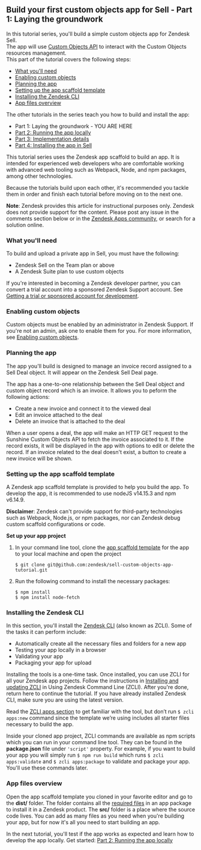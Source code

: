   
## Build your first custom objects app for Sell - Part 1: Laying the groundwork

<!--
Title: Build your first custom objects app for Sell - Part 1: Laying the groundwork
-->

 In this tutorial series, you'll build a simple custom objects app for Zendesk Sell.  
The app will use [Custom Objects API](https://developer_v2.zendesk.com/documentation/sunshine/custom-objects/custom-objects-api/) to interact with the Custom Objects resources management.  
This part of the tutorial covers the following steps:    
    
- [What you'll need](#what-youll-need)
- [Enabling custom objects](#enabling-custom-objects)
- [Planning the app](#planning-the-app)
- [Setting up the app scaffold template](#setting-up-the-app-scaffold-template)
- [Installing the Zendesk CLI](#installing-zcli)
- [App files overview](#app-files-overview)    
    
The other tutorials in the series teach you how to build and install the app:    
- Part 1: Laying the groundwork - YOU ARE HERE
- [Part 2: Running the app locally](https://developer_v2.zendesk.com/documentation/apps/build-an-app/build-your-first-custom-objects-app-for_sell...) 
- [Part 3: Implementation details](https://developer_v2.zendesk.com/documentation/apps/build-an-app/build-your-first-custom-objects-app-for_sell...)
- [Part 4: Installing the app in Sell](https://developer_v2.zendesk.com/documentation/apps/build-an-app/build-your-first-custom-objects-app-for_sell...) 

<!--TODO Add links when URL on the new site is confirmed-->
This tutorial series uses the Zendesk app scaffold to build an app. It is intended for experienced web developers who are comfortable working with advanced web tooling such as Webpack, Node, and npm packages, among other technologies.

Because the tutorials build upon each other, it's recommended you tackle them in order and finish each tutorial before moving on to the next one. 

<!-- TODO Add when file package is provided:
To download the completed source code of the app in this tutorial, click APP_PACKAGE_FILE.zip. You can review the code as you follow along or check your work.
-->
        
**Note**: Zendesk provides this article for instructional purposes only. Zendesk does not provide support for the content. Please post any issue in the comments section below or in the [Zendesk Apps community](https://develop.zendesk.com/hc/en-us/community/topics/...), or search for a solution online.    


<h3 id="what-youll-need">What you'll need</h3>    

To build and upload a private app in Sell, you must have the following:    
    
- Zendesk Sell on the Team plan or above    
- A Zendesk Suite plan to use custom objects 

If you're interested in becoming a Zendesk developer partner, you can convert a trial account into a sponsored Zendesk Support account. See [Getting a trial or sponsored account for development](https://developer_v2.zendesk.com/documentation/developer-tools/getting-started/getting-a-trial-or-sponsored-account-for-development/).

<h3 id="enabling-custom-objects">Enabling custom objects</h3> 

Custom objects must be enabled by an administrator in Zendesk Support. If you're not an admin, ask one to enable them for you. For more information, see [Enabling custom objects](https://support.zendesk.com/hc/en-us/articles/360037716253-Sunshine-custom-objects-guide-for-admins#topic_fk5_wyl_mjb).  


<h3 id="planning-the-app">Planning the app</h3>    

The app you'll build is designed to manage an invoice record assigned to a Sell Deal object. It will appear on the Zendesk Sell Deal page. 

The app has a one-to-one relationship between the Sell Deal object and custom object record which is an invoice. It allows you to peform the following actions: 

- Create a new invoice and connect it to the viewed deal    
- Edit an invoice attached to the deal    
- Delete an invoice that is attached to the deal    

<!--TODO Add app screenshots-->    
When a user opens a deal, the app will make an HTTP GET request to the Sunshine Custom Objects API to fetch the invoice associated to it. If the record exists, it will be displayed in the app with options to edit or delete the record. If an invoice related to the deal doesn't exist, a button to create a new invoice will be shown.    
    
<h3 id="Setting-up-the-app-scaffold-template">Setting up the app scaffold template</h3>

A Zendesk app scaffold template is provided to help you build the app.
To develop the app, it is recommended to use nodeJS v14.15.3 and npm v6.14.9.

**Disclaimer**: Zendesk can't provide support for third-party technologies such as Webpack, Node.js, or npm packages, nor can Zendesk debug custom scaffold configurations or code.

**Set up your app project**

1. In your command line tool, clone the [app scaffold template](https://github.com/zendesk/sell-custom-objects-app-tutorial) for the app to your local machine and open the project
    ```    
	$ git clone git@github.com:zendesk/sell-custom-objects-app-tutorial.git        
	```    
2. Run the following command to install the necessary packages:
	```    
	$ npm install
	$ npm install node-fetch
	```    

<h3 id="installing-zcli">Installing the Zendesk CLI</h3>
    
 In this section, you'll install the [Zendesk CLI](https://github.com/zendesk/zcli) (also known as ZCLI). Some of the tasks it can perform include:    
    
- Automatically create all the necessary files and folders for a new app    
- Testing your app locally in a browser    
- Validating your app    
- Packaging your app for upload    
    
Installing the tools is a one-time task. Once installed, you can use ZCLI for all your Zendesk app projects.  Follow the instructions in [Installing and updating ZCLI](https://developer.zendesk.com/apps/docs/developer-guide/zcli#installing-and-updating-zcli) in Using Zendesk Command Line (ZCLI). After you're done, return here to continue the tutorial. If you have already installed Zendesk CLI, make sure you are using the latest version.
    
Read the [ZCLI apps section](https://github.com/zendesk/zcli/blob/master/docs/apps.md) to get familiar with the tool, but don’t run `$ zcli apps:new` command since the template we’re using includes all starter files necessary to build the app. 

Inside your cloned app project, ZCLI commands are available as npm scripts which you can run in your command line tool. They can be found in the **package.json** file under `'script'` property. For example, if you want to build your app you will simply run `$ npm run build` which runs `$ zcli apps:validate` and `$ zcli apps:package` to validate and package your app. You'll use these commands later.
    
<h3 id="app-files-overview">App files overview</h3>  
  
 Open the app scaffold template you cloned in your favorite editor and go to the **dist/** folder. The folder contains all the [required files](https://developer.zendesk.com/apps/docs/developer-guide/setup#file-requirements) in an app package to install it in a Zendesk product. The **src/** folder is a place where the source code lives. You can add as many files as you need when you're building your app, but for now it's all you need to start building an app.   
    
In the next tutorial, you'll test if the app works as expected and learn how to develop the app locally. Get started: [Part 2: Running the app locally](https://developer_v2.zendesk.com/documentation/apps/build-an-app/build-your-first-custom-objects-app-for_sell...)
<!-- TODO Add link when URL on the new site is confirmed-->
